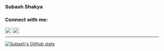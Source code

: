 ### Subash Shakya

### Connect with me:
[<img align="left" alt="subashshakya | Instagram" width="22px" src="https://cdn.jsdelivr.net/npm/simple-icons@v3/icons/instagram.svg" />](https://www.instagram.com/_subashcha/)
[<img align="left" alt="subashshakya | Twitter" width="22px" src="https://cdn.jsdelivr.net/npm/simple-icons@v3/icons/twitter.svg" />](https://twitter.com/_subashcha)

<br />

---

[![Subash's GitHub stats](https://github-readme-stats.vercel.app/api?username=subashshakya&theme=dracula)](https://github.com/subashshakya/github-readme-stats)
